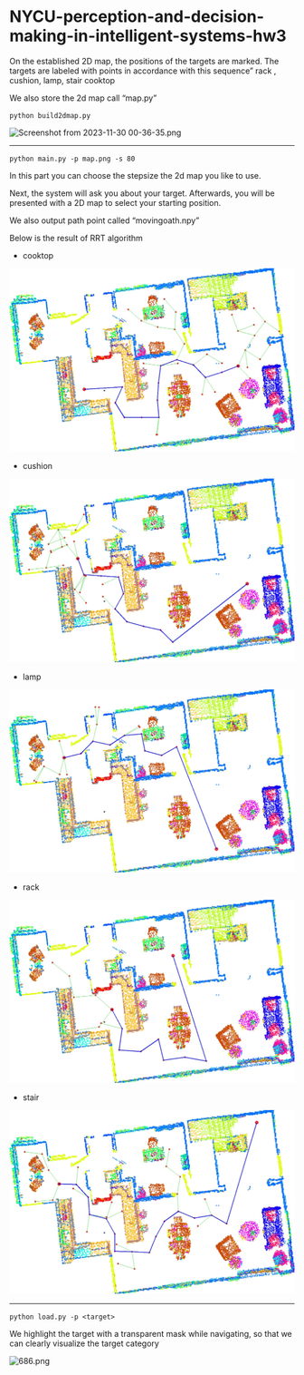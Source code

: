 # NYCU-perception-and-decision-making-in-intelligent-systems-hw3

On the established 2D map, the positions of the targets are marked. The targets are labeled with points in accordance with this sequence” rack , cushion, lamp, stair cooktop 

We also store the 2d map call “map.py”

```
python build2dmap.py
```

![Screenshot from 2023-11-30 00-36-35.png](https://github.com/randy2332/NYCU-perception-and-decision-making-in-intelligent-systems-hw3/blob/main/videoandpicture/map.jpg)

---

```
python main.py -p map.png -s 80
```

In this part you can choose the stepsize the 2d map you like to use.

Next, the system will ask you about your target. Afterwards, you will be presented with a 2D map to select your starting position.

We also output path point called “movingoath.npy”

Below is the result of RRT algorithm

- cooktop

![cooktop.jpg](https://github.com/randy2332/NYCU-perception-and-decision-making-in-intelligent-systems-hw3/blob/main/videoandpicture/cooktop.jpg)

- cushion

![cushion.jpg](https://github.com/randy2332/NYCU-perception-and-decision-making-in-intelligent-systems-hw3/blob/main/videoandpicture/cushion.jpg)

- lamp

![lamp.jpg](https://github.com/randy2332/NYCU-perception-and-decision-making-in-intelligent-systems-hw3/blob/main/videoandpicture/lamp.jpg)

- rack

![rack.jpg](https://github.com/randy2332/NYCU-perception-and-decision-making-in-intelligent-systems-hw3/blob/main/videoandpicture/rack.jpg)

- stair

![stair.jpg](https://github.com/randy2332/NYCU-perception-and-decision-making-in-intelligent-systems-hw3/blob/main/videoandpicture/stair.jpg)

---

```
python load.py -p <target>
```

We highlight the target with a transparent mask while navigating, so that we can clearly visualize the target category

![686.png](https://github.com/randy2332/NYCU-perception-and-decision-making-in-intelligent-systems-hw3/blob/main/videoandpicture/686.jpg)
